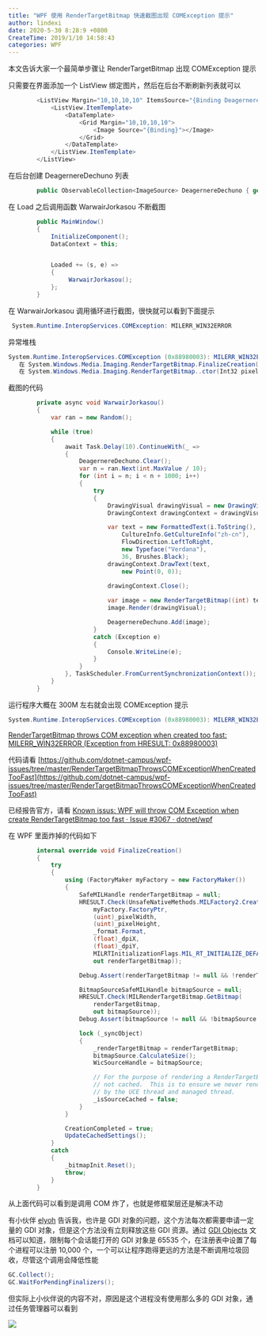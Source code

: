 ```yaml
---
title: "WPF 使用 RenderTargetBitmap 快速截图出现 COMException 提示"
author: lindexi
date: 2020-5-30 8:28:9 +0800
CreateTime: 2019/1/10 14:58:43
categories: WPF
---
```


本文告诉大家一个最简单步骤让 RenderTargetBitmap 出现 COMException 提示

<!--more-->


<!-- CreateTime:2019/1/10 14:58:43 -->

<!-- csdn -->

只需要在界面添加一个 ListView 绑定图片，然后在后台不断刷新列表就可以

```csharp
        <ListView Margin="10,10,10,10" ItemsSource="{Binding DeagernereDechuno}">
            <ListView.ItemTemplate>
                <DataTemplate>
                    <Grid Margin="10,10,10,10">
                        <Image Source="{Binding}"></Image>
                    </Grid>
                </DataTemplate>
            </ListView.ItemTemplate>
        </ListView>
```

在后台创建 DeagernereDechuno 列表

```csharp
        public ObservableCollection<ImageSource> DeagernereDechuno { get; set; }=new ObservableCollection<ImageSource>();

```

在 Load 之后调用函数 WarwairJorkasou 不断截图

```csharp
        public MainWindow()
        {
            InitializeComponent();
            DataContext = this;


            Loaded += (s, e) =>
            {
                 WarwairJorkasou();
            };
        }
```

在 WarwairJorkasou 调用循环进行截图，很快就可以看到下面提示

```csharp
 System.Runtime.InteropServices.COMException: MILERR_WIN32ERROR
``` 

异常堆栈

```csharp
System.Runtime.InteropServices.COMException (0x88980003): MILERR_WIN32ERROR (异常来自 HRESULT:0x88980003)
   在 System.Windows.Media.Imaging.RenderTargetBitmap.FinalizeCreation()
   在 System.Windows.Media.Imaging.RenderTargetBitmap..ctor(Int32 pixelWidth, Int32 pixelHeight, Double dpiX, Double dpiY, PixelFormat pixelFormat)
```

截图的代码

```csharp
        private async void WarwairJorkasou()
        {
            var ran = new Random();

            while (true)
            {
                await Task.Delay(10).ContinueWith(_ =>
                {
                    DeagernereDechuno.Clear();
                    var n = ran.Next(int.MaxValue / 10);
                    for (int i = n; i < n + 1000; i++)
                    {
                        try
                        {
                            DrawingVisual drawingVisual = new DrawingVisual();
                            DrawingContext drawingContext = drawingVisual.RenderOpen();

                            var text = new FormattedText(i.ToString(),
                                CultureInfo.GetCultureInfo("zh-cn"),
                                FlowDirection.LeftToRight,
                                new Typeface("Verdana"),
                                36, Brushes.Black);
                            drawingContext.DrawText(text,
                                new Point(0, 0));
                
                            drawingContext.Close();

                            var image = new RenderTargetBitmap((int) text.Width, (int) text.Height, 96, 96, PixelFormats.Pbgra32);
                            image.Render(drawingVisual);

                            DeagernereDechuno.Add(image);
                        }
                        catch (Exception e)
                        {
                            Console.WriteLine(e);
                        }
                    }
                }, TaskScheduler.FromCurrentSynchronizationContext());
            }
        }
```

运行程序大概在 300M 左右就会出现 COMException 提示

```csharp
System.Runtime.InteropServices.COMException (0x88980003): MILERR_WIN32ERROR (Exception from HRESULT: 0x88980003)
```

[RenderTargetBitmap throws COM exception when created too fast: MILERR_WIN32ERROR (Exception from HRESULT: 0x88980003)](https://social.msdn.microsoft.com/Forums/vstudio/en-US/5e9fb69b-7547-4f0b-ba06-ad4211be733d/rendertargetbitmap-throws-com-exception-when-created-too-fast-milerrwin32error-exception-from?forum=wpf )

代码请看 [https://github.com/dotnet-campus/wpf-issues/tree/master/RenderTargetBitmapThrowsCOMExceptionWhenCreatedTooFast](https://github.com/dotnet-campus/wpf-issues/tree/master/RenderTargetBitmapThrowsCOMExceptionWhenCreatedTooFast)

已经报告官方，请看 [Known issus: WPF will throw COM Exception when create RenderTargetBitmap too fast · Issue #3067 · dotnet/wpf](https://github.com/dotnet/wpf/issues/3067 )

在 WPF 里面炸掉的代码如下

```csharp
        internal override void FinalizeCreation()
        {
            try
            {
                using (FactoryMaker myFactory = new FactoryMaker())
                {
                    SafeMILHandle renderTargetBitmap = null;
                    HRESULT.Check(UnsafeNativeMethods.MILFactory2.CreateBitmapRenderTarget(
                        myFactory.FactoryPtr,
                        (uint)_pixelWidth,
                        (uint)_pixelHeight,
                        _format.Format,
                        (float)_dpiX,
                        (float)_dpiY,
                        MILRTInitializationFlags.MIL_RT_INITIALIZE_DEFAULT,
                        out renderTargetBitmap));

                    Debug.Assert(renderTargetBitmap != null && !renderTargetBitmap.IsInvalid);

                    BitmapSourceSafeMILHandle bitmapSource = null;
                    HRESULT.Check(MILRenderTargetBitmap.GetBitmap(
                        renderTargetBitmap,
                        out bitmapSource));
                    Debug.Assert(bitmapSource != null && !bitmapSource.IsInvalid);

                    lock (_syncObject)
                    {
                        _renderTargetBitmap = renderTargetBitmap;
                        bitmapSource.CalculateSize();
                        WicSourceHandle = bitmapSource;

                        // For the purpose of rendering a RenderTargetBitmap, we always treat it as if it's
                        // not cached.  This is to ensure we never render and write to the same bitmap source
                        // by the UCE thread and managed thread.
                        _isSourceCached = false;
                    }
                }

                CreationCompleted = true;
                UpdateCachedSettings();
            }
            catch
            {
                _bitmapInit.Reset();
                throw;
            }
        }
```

从上面代码可以看到是调用 COM 炸了，也就是修框架层还是解决不动

有小伙伴 [elyoh](https://github.com/elyoh) 告诉我，也许是 GDI 对象的问题，这个方法每次都需要申请一定量的 GDI 对象，但是这个方法没有立刻释放这些 GDI 资源。通过 [GDI Objects](https://docs.microsoft.com/en-us/windows/win32/sysinfo/gdi-objects ) 文档可以知道，限制每个会话能打开的 GDI 对象是 65535 个，在注册表中设置了每个进程可以注册 10,000 个，一个可以让程序跑得更远的方法是不断调用垃圾回收，尽管这个调用会降低性能

```csharp
GC.Collect();
GC.WaitForPendingFinalizers();
```

但实际上小伙伴说的内容不对，原因是这个进程没有使用那么多的 GDI 对象，通过任务管理器可以看到

<!-- ![](image/WPF 使用 RenderTargetBitmap 快速截图出现 COMException 提示/WPF 使用 RenderTargetBitmap 快速截图出现 COMException 提示0.png) -->

![](http://image.acmx.xyz/lindexi%2F202053082836220.jpg)

